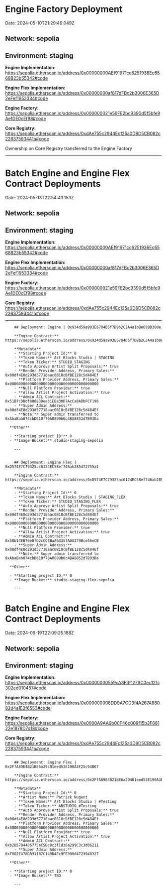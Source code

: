 # Engine Factory Deployment

Date: 2024-05-10T21:29:49.049Z

## **Network:** sepolia

## **Environment:** staging

**Engine Implementation:** https://sepolia.etherscan.io/address/0x00000000AEf91971cc6251936Ec6568B23b55342#code

**Engine Flex Implementation:** https://sepolia.etherscan.io/address/0x00000000af817dFBc2b3006E365D2eFef1953334#code

**Engine Factory:** https://sepolia.etherscan.io/address/0x000000021e59FE2bc9390d5f5bfe9Ae1DE0cEf98#code

**Core Registry:** https://sepolia.etherscan.io/address/0xdAe755c2944Ec125a0D8D5CB082c22837593441a#code

Ownership on Core Registry transferred to the Engine Factory

---

# Batch Engine and Engine Flex Contract Deployments

Date: 2024-05-13T22:54:43.153Z

## **Network:** sepolia

## **Environment:** staging

**Engine Implementation:** https://sepolia.etherscan.io/address/0x00000000AEf91971cc6251936Ec6568B23b55342#code

**Engine Flex Implementation:** https://sepolia.etherscan.io/address/0x00000000af817dFBc2b3006E365D2eFef1953334#code

**Engine Factory:** https://sepolia.etherscan.io/address/0x000000021e59FE2bc9390d5f5bfe9Ae1DE0cEf98#code

**Core Registry:** https://sepolia.etherscan.io/address/0xdAe755c2944Ec125a0D8D5CB082c22837593441a#code

---

        ## Deployment: Engine | 0x934d59a993E6704D5f7D9b2C2A4a1b0e09BD300e

        **Engine Contract:** https://sepolia.etherscan.io/address/0x934d59a993E6704D5f7D9b2C2A4a1b0e09BD300e#code

        **Metadata**
        - **Starting Project Id:** 0
        - **Token Name:** Art Blocks Studio | STAGING
        - **Token Ticker:** STUDIO_STAGING
        - **Auto Approve Artist Split Proposals:** true
        - **Render Provider Address, Primary Sales:** 0x00df4E8d293d57718aac0B18cBfBE128c5d484Ef
        - **Platform Provider Address, Primary Sales:** 0x0000000000000000000000000000000000000000
        - **Null Platform Provider:** true
        - **Allow Artist Project Activation:** true
        - **Admin ACL Contract:** 0x51B7cDBdf80883Dee31EBa30D7AcCa8ADbFCF196
        - **Super Admin Address:** 0x00df4E8d293d57718aac0B18cBfBE128c5d484Ef
        - **Note:** Super admin transferred to 0xAbaBab074cbD610f70A0809b6c4BA8852d7B93Da

      **Other**

      - **Starting project ID:** 0
      - **Image Bucket:** studio-staging-sepolia

        ---


        ## Deployment: Engine Flex | 0xD574E7C79325ac6124EC58ef746ab285d72755a1

        **Engine Contract:** https://sepolia.etherscan.io/address/0xD574E7C79325ac6124EC58ef746ab285d72755a1#code

        **Metadata**
        - **Starting Project Id:** 0
        - **Token Name:** Art Blocks Studio | STAGING_FLEX
        - **Token Ticker:** STUDIO_STAGING_FLEX
        - **Auto Approve Artist Split Proposals:** true
        - **Render Provider Address, Primary Sales:** 0x00df4E8d293d57718aac0B18cBfBE128c5d484Ef
        - **Platform Provider Address, Primary Sales:** 0x0000000000000000000000000000000000000000
        - **Null Platform Provider:** true
        - **Allow Artist Project Activation:** true
        - **Admin ACL Contract:** 0x50b14EB76e0fD2cCC3BaA6335fA0A379Bce46eCB
        - **Super Admin Address:** 0x00df4E8d293d57718aac0B18cBfBE128c5d484Ef
        - **Note:** Super admin transferred to 0xAbaBab074cbD610f70A0809b6c4BA8852d7B93Da

      **Other**

      - **Starting project ID:** 0
      - **Image Bucket:** studio-staging-flex-sepolia

        ---

  # Batch Engine and Engine Flex Contract Deployments
  
  Date: 2024-09-19T22:09:25.188Z
  
  ## **Network:** sepolia
  
  ## **Environment:** staging
  
  **Engine Implementation:** https://sepolia.etherscan.io/address/0x00000000559cA3F3f1279C0ec121c302ed010457#code
  
  **Engine Flex Implementation:** https://sepolia.etherscan.io/address/0x000000008DD9A7CD3f4A267A88082d4a1E2f6553#code
  
  **Engine Factory:** https://sepolia.etherscan.io/address/0x0000A9AA9b00F46c009f15b3F68122e1878D7d18#code
  
  **Core Registry:** https://sepolia.etherscan.io/address/0xdAe755c2944Ec125a0D8D5CB082c22837593441a#code
  
  ---

  
        ## Deployment: Engine Flex | 0x2FfA89E4B21BE6a29401eed53E190A3F25c94B67
  
        **Engine Contract:** https://sepolia.etherscan.io/address/0x2FfA89E4B21BE6a29401eed53E190A3F25c94B67#code
        
        **Metadata**
        - **Starting Project Id:** 0
        - **Artist Name:** Patrick Nugent
        - **Token Name:** Art Blocks Studio | #Testing
        - **Token Ticker:** ABSTUDIO_#Testing
        - **Auto Approve Artist Split Proposals:** true
        - **Render Provider Address, Primary Sales:** 0x00df4E8d293d57718aac0B18cBfBE128c5d484Ef
        - **Platform Provider Address, Primary Sales:** 0x0000000000000000000000000000000000000000
        - **Null Platform Provider:** true
        - **Allow Artist Project Activation:** true
        - **Admin ACL Contract:** 0xb2D5784486775eC5Bc8c3f1d36a299C3c3d06211
        - **Super Admin Address:** 0xF802E478DB31f87C149D4Ec9FE390d4723948327        

      **Other**

      - **Starting project ID:** 0
      - **Image Bucket:** TBD
        
        ---
      
        